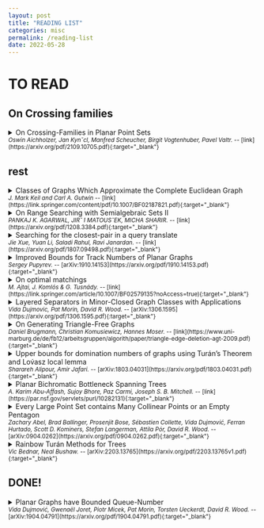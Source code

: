 ```yaml
---
layout: post
title: "READING LIST"
categories: misc
permalink: /reading-list
date: 2022-05-28
---
```


<!-- 

<details>
	<summary>
	title
	</summary>
	abstract
</details>

<span style="font-size:smaller;"> 
	<em> authors </em>
	-- [link](link){:target="_blank"}
</span> 
-->

# TO READ

## On Crossing families

<details>
	<summary>
	On Crossing-Families in Planar Point Sets
	</summary>
	A k-crossing family in a point set S in general position is a set of k segments spanned by points of S such that all k segments mutually cross. In this short note we present two statements on crossing families which are based on sets of small cardinality: (1) Any set of at least 15 points contains a crossing family of size 4.
	(2) There are sets of n points which do not contain a crossing family of size larger than 8⌈ n ⌉. Both results improve the previously best known bounds.
</details>

<span style="font-size:smaller;"> 
	<em> Oswin Aichholzer, Jan Kynˇcl, Manfred Scheucher,
Birgit Vogtenhuber, Pavel Valtr. </em>
	-- [link](https://arxiv.org/pdf/2109.10705.pdf){:target="_blank"}
</span> 

## rest

<details>
	<summary>
	Classes of Graphs Which Approximate the Complete Euclidean Graph
	</summary>
	Let S be a set of N points in the Euclidean plane, and let d(p,q) be the Euclidean distance between points p and q in S. Let G(S) be a Euclidean graph based on S and let G(p,q) be the length of the shortest path in G(S) between p and q. We say a Euclidean graph G(S)t-approximates the complete Euclidean graph if, for every p, q ~ S, G(p, q)/d(p, q) < t. In this paper we present two classes of graphs which closely approximate the complete Euclidean graph. We first consider the graph of the Delaunay triangulation of S, DT(S). We show that DT(S) (2~/(3cos(It/6))~ 2.42)- approximates the complete Euclidean graph. Secondly, we define 0(S), the fixed-angle 0-graph (a type of geometric neighbor graph) and show that O(S) ((1/cos0X1/(1-tan0)))-approximates the complete Euclidean graph.
</details>

<span style="font-size:smaller;"> 
	<em> J. Mark Keil and Carl A. Gutwin </em>
	-- [link](https://link.springer.com/content/pdf/10.1007/BF02187821.pdf){:target="_blank"}
</span> 


<details>
	<summary>
	On Range Searching with Semialgebraic Sets II
	</summary>
	Let P be a set of n points in Rd. We present a linear-size data structure for answering range queries on P with constant-complexity semialgebraic sets as ranges, in time close to O(n1−1/d). It essentially matches the performance of similar structures for simplex range searching, and, for d ≥ 5, significantly improves earlier solutions by the first two authors obtained in 1994. This almost settles a long-standing open problem in range searching.
	The data structure is based on the polynomial-partitioning technique of Guth and Katz [arXiv:1011.4105], which shows that for a parameter r, 1 < r ≤ n, there exists a d-variate polynomial f of degree O(r1/d) such that each connected component of Rd \ Z(f) contains at most n/r points of P, where Z(f) is the zero set of f. We present an efficient randomized algorithm for computing such a polynomial partition, which is of independent interest and is likely to have additional applications.
</details>

<span style="font-size:smaller;"> 
	<em> PANKAJ K. AGARWAL, JIRˇ ́I MATOUSˇEK, MICHA SHARIR. </em>
	-- [link](https://arxiv.org/pdf/1208.3384.pdf){:target="_blank"}
</span> 

<details>
	<summary>
	Searching for the closest-pair in a query translate
	</summary>
	We consider a range-search variant of the closest-pair problem. Let Γ be a fixed shape in the plane. We are interested in storing a given set of n points in the plane in some data structure such that for any specified translate of Γ, the closest pair of points contained in the translate can be reported efficiently. We present results on this problem for two important settings: when Γ is a polygon (possibly with holes) and when Γ is a general convex body whose boundary is smooth. When Γ is a polygon, we present a data structure using O(n) space and O(log n) query time, which is asymptotically optimal. When Γ is a general convex body with a smooth boundary, we give a near-optimal data structure using O(n log n) space and O(log2 n) query time. Our results settle some open questions posed by Xue et al. [SoCG 2018].
</details>

<span style="font-size:smaller;"> 
	<em> Jie Xue, Yuan Li, Saladi Rahul, Ravi Janardan. </em>
	-- [link](https://arxiv.org/pdf/1807.09498.pdf){:target="_blank"}
</span> 

<details>
	<summary>
	Improved Bounds for Track Numbers of Planar Graphs
	</summary>
	A track layout of a graph consists of a vertex coloring and a total order of each color class, such that no two edges cross between any two color classes. The track number of a graph is the minimum number of colors required by a track layout of the graph.
	This paper improves lower and upper bounds on the track number of several fam- ilies of planar graphs. We prove that every planar graph has track number at most 225 and every planar 3-tree has track number at most 25. Then we show that there exist outerplanar graphs whose track number is 5, which leads to the best known lower bound of 8 for planar graphs. Finally, we investigate leveled planar graphs and tighten bounds on the track number of weakly leveled graphs, Halin graphs, and X-trees.
</details>

<span style="font-size:smaller;"> 
	<em> Sergey Pupyrev. </em>
	-- [arXiv:1910.14153](https://arxiv.org/pdf/1910.14153.pdf){:target="_blank"}
</span> 

<details>
	<summary>
	On optimal matchings
	</summary>
	Givenn random red points on the unit square, the transportation cost between them is tipically √n logn.
</details>

<span style="font-size:smaller;"> 
	<em> M. Ajtai, J. Komlós & G. Tusnády. </em>
	-- [link](https://link.springer.com/article/10.1007/BF02579135?noAccess=true){:target="_blank"}
</span> 

<details>
	<summary>
	Layered Separators in Minor-Closed Graph Classes with Applications
	</summary>
	Graph separators are a ubiquitous tool in graph theory and computer science. However, in some applications, their usefulness is limited by the fact that the separator can be as large as Ω(√n) in graphs with n vertices. This is the case for planar graphs, and more generally, for proper minor-closed classes. We study a special type of graph separator, called a layered separator, which may have linear size in n, but has bounded size with respect to a different measure, called the width. We prove, for example, that planar graphs and graphs of bounded Euler genus admit layered separators of bounded width. More generally, we characterise the minor-closed classes that admit layered separators of bounded width as those that exclude a fixed apex graph as a minor.
	We use layered separators to prove O(log n) bounds for a number of problems where O(√n) was a long-standing previous best bound. This includes the nonrepetitive chromatic number and queue-number of graphs with bounded Euler genus. We extend these results with a O(log n) bound on the nonrepetitive chromatic number of graphs excluding a fixed topological minor, and a logO(1) n bound on the queue-number of graphs excluding a fixed minor. Only for planar graphs were logO(1) n bounds previously known. Our results imply that every n-vertex graph excluding a fixed minor has a 3-dimensional grid drawing with n logO(1) n volume, whereas the previous best bound was O(n3/2).}}
</details>

<span style="font-size:smaller;"> 
	<em> Vida Dujmovic, Pat Morin, David R. Wood. </em>
	-- [arXiv:1306.1595](https://arxiv.org/pdf/1306.1595.pdf){:target="_blank"}
</span>

<details>
	<summary>
	On Generating Triangle-Free Graphs
	</summary>
	We show that the problem to decide whether a graph can be made triangle-free with at most k edge deletions remains NP-complete even when restricted to planar graphs of maximum degree seven. In addition, we provide polynomial-time data reduction rules for this problem and obtain problem kernels consisting of 6k vertices for general graphs and 11k/3 vertices for planar graphs.
</details>

<span style="font-size:smaller;"> 
	<em> Daniel Brugmann, Christian Komusiewicz, Hannes Moser. </em>
	-- [link](https://www.uni-marburg.de/de/fb12/arbeitsgruppen/algorith/paper/triangle-edge-deletion-agt-2009.pdf){:target="_blank"}
</span>


<details>
	<summary>
	Upper bounds for domination numbers of graphs using Turán’s Theorem and Lov́asz local lemma
	</summary>
	Let G be a connected graph of order n with vertex set V (G). A subset S ⊆ V (G) is an (a, b)-dominating set if every vertex v ∈ S is adjacent to at least a vertices in S and every v ∈ V \ S is adjacent to at least b vertices in S. The minimum cardinality of an (a,b)-dominating set of G is the (a,b)-domination number of G, denoted by γa,b(G). There are various results about upper bounds for γa,b(G) when G is regular or a and b are small numbers.
	In the first part of this paper, for a given graph G with the minimum degree of max{a, b}, we define a new graph G′ associated to G and show that the independence number of this graph is related to γa,b(G). In the next part, using Lov ́asz local lemma, we give a randomized approach to improve previous results in some special cases.
</details>

<span style="font-size:smaller;"> 
	<em> Sharareh Alipour, Amir Jafari. </em>
	-- [arXiv:1803.04031](https://arxiv.org/pdf/1803.04031.pdf){:target="_blank"}
</span>

<details>
	<summary>
	Planar Bichromatic Bottleneck Spanning Trees
	</summary>
	Given a set P of n red and blue points in the plane, a planar bichromatic spanning tree of P is a geometric spanning tree of P, such that each edge connects between a red and a blue point, and no two edges intersect. In the bottleneck planar bichromatic spanning tree problem, the goal is to find a planar bichromatic spanning tree T, such that the length of the longest edge in T is minimized. In this paper, we show that this problem is NP-hard for points in general position. Our main contribution is a polynomial-time (8√2)-approximation algorithm, by showing that any bichromatic spanning tree of bottleneck λ can be converted to a planar bichromatic spanning tree of bottleneck at most 8√2λ.
</details>

<span style="font-size:smaller;"> 
	<em> A. Karim Abu-Affash, Sujoy Bhore, Paz Carmi, Joseph S. B. Mitchell. </em>
	-- [link](https://par.nsf.gov/servlets/purl/10282131){:target="_blank"}
</span>

<details>
	<summary>
	Every Large Point Set contains Many Collinear Points or an Empty Pentagon
	</summary>
	We prove the following generalised empty pentagon theorem: for every integer l ≥ 2, every sufficiently large set of points in the plane contains l collinear points or an empty pentagon. As an application, we settle the next open case of the “big line or big clique” conjecture of K ́ara, Po ́r, and Wood [Discrete Comput. Geom. 34(3):497–506, 2005].
</details>

<span style="font-size:smaller;"> 
	<em> Zachary Abel, Brad Ballinger, Prosenjit Bose, Sébastien Collette, Vida Dujmović, Ferran Hurtado, Scott D. Kominers, Stefan Langerman, Attila Pór, David R. Wood. </em>
	-- [arXiv:0904.0262](https://arxiv.org/pdf/0904.0262.pdf){:target="_blank"}
</span>


<details>
	<summary>
	Rainbow Turán Methods for Trees
	</summary>
	We prove the following generalised empty pentagon theorem: for every integer l ≥ 2, every sufficiently large set of points in the plane contains l collinear points or an empty pentagon. As an application, we settle the next open case of the “big line or big clique” conjecture of K ́ara, Po ́r, and Wood [Discrete Comput. Geom. 34(3):497–506, 2005].
</details>

<span style="font-size:smaller;"> 
	<em> Vic Bednar, Neal Bushaw. </em>
	-- [arXiv:2203.13765](https://arxiv.org/pdf/2203.13765v1.pdf){:target="_blank"}
</span>

## DONE!

<details>
	<summary>
	Planar Graphs have Bounded Queue-Number
	</summary>
	We show that planar graphs have bounded queue-number, thus proving a conjecture of Heath, Leighton and Rosenberg from 1992. The key to the proof is a new structural tool called layered partitions, and the result that every planar graph has a vertex-partition and a layering, such that each part has a bounded number of vertices in each layer, and the quotient graph has bounded treewidth. This result generalises for graphs of bounded Euler genus. Moreover, we prove that every graph in a minor-closed class has such a layered partition if and only if the class excludes some apex graph. Building on this work and using the graph minor structure theorem, we prove that every proper minor-closed class of graphs has bounded queue-number.
	
	Layered partitions have strong connections to other topics, including the following two examples. First, they can be interpreted in terms of strong products. We show that every planar graph is a subgraph of the strong product of a path with some graph of bounded treewidth. Similar statements hold for all proper minor-closed classes. Second, we give a simple proof of the result by DeVos et al. (2004) that graphs in a proper minor-closed class have low treewidth colourings.

</details>

<span style="font-size:smaller;"> 
	<em> Vida Dujmović, Gwenaël Joret, Piotr Micek, Pat Morin, Torsten Ueckerdt, David R. Wood. </em>
	-- [arXiv:1904.04791](https://arxiv.org/pdf/1904.04791.pdf){:target="_blank"}
</span> 